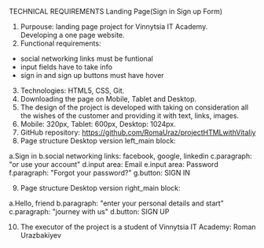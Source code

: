 TECHNICAL REQUIREMENTS Landing Page(Sign in Sign up Form)

1. Purpouse: landing page project for Vinnytsia IT Academy.  
Developing a one page website.
2. Functional requirements:
- social networking links must be funtional
- input fields have to take info
- sign in and sign up buttons must have hover
3. Technologies: HTML5, CSS, Git.
4. Downloading the page on Mobile, Tablet and Desktop.
5. The design of the project is developed with taking on consideration all the wishes
of the customer and providing it with text, links, images.
6. Mobile: 320px, Tablet: 600px, Desktop: 1024px.
7. GitHub repository: https://github.com/RomaUraz/projectHTMLwithVitaliy
8. Page structure Desktop version left_main block:

a.Sign in
b.social networking links: facebook, google, linkedin
c.paragraph: "or use your account"
d.input area: Email
e.input area: Password
f.paragraph: "Forgot your password?"
g.button: SIGN IN

9. Page structure Desktop version right_main block:

a.Hello, friend
b.paragraph: "enter your personal details and start"
c.paragraph: "journey with us"
d.button: SIGN UP

10. The executor of the project is a student of Vinnytsia IT Academy: Roman Urazbakiyev

